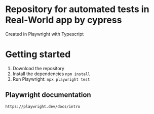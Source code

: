 # Repository for automated tests in Real-World app by cypress
Created in Playwright with Typescript

# Getting started

1. Download the repository
2. Install the dependencies `npm install`
3. Run Playwright: `npx playwright test`

## Playwright documentation

`https://playwright.dev/docs/intro`
